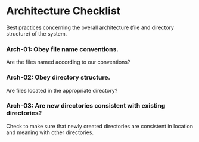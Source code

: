 # Architecture Checklist

Best practices concerning the overall architecture (file and directory structure) of the system.

### Arch-01: Obey file name conventions.

Are the files named according to our conventions?

### Arch-02: Obey directory structure.

Are files located in the appropriate directory?

### Arch-03: Are new directories consistent with existing directories?

Check to make sure that newly created directories are consistent in location and meaning with other directories.
